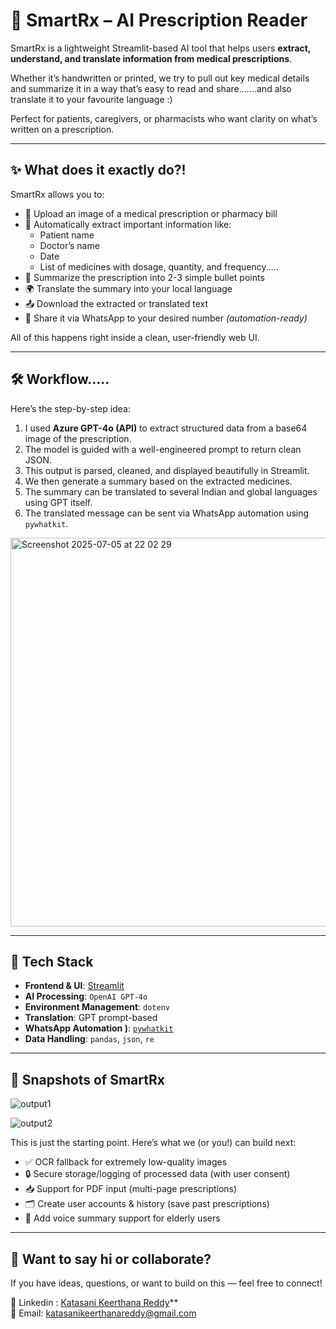 # 💊 SmartRx – AI Prescription Reader

SmartRx is a lightweight Streamlit-based AI tool that helps users **extract, understand, and translate information from medical prescriptions**. 

Whether it’s handwritten or printed, we try to pull out key medical details and summarize it in a way that’s easy to read and share.......and also translate it to your favourite language :)  

Perfect for patients, caregivers, or pharmacists who want clarity on what’s written on a prescription.

---

## ✨ What does it exactly do?!

SmartRx allows you to:

- 📸 Upload an image of a medical prescription or pharmacy bill  
- 🤖 Automatically extract important information like:
  - Patient name  
  - Doctor’s name  
  - Date  
  - List of medicines with dosage, quantity, and frequency.....
- 🧠 Summarize the prescription into 2-3 simple bullet points  
- 🌍 Translate the summary into your local language  
- 📤 Download the extracted or translated text  
- 📲 Share it via WhatsApp to your desired number *(automation-ready)*

All of this happens right inside a clean, user-friendly web UI.

---

## 🛠️ Workflow.....

Here’s the step-by-step idea:

1. I used **Azure GPT-4o (API)** to extract structured data from a base64 image of the prescription.
2. The model is guided with a well-engineered prompt to return clean JSON.
3. This output is parsed, cleaned, and displayed beautifully in Streamlit.
4. We then generate a summary based on the extracted medicines.
5. The summary can be translated to several Indian and global languages using GPT itself.
6. The translated message can be sent via WhatsApp automation using `pywhatkit`.

<img width="622" alt="Screenshot 2025-07-05 at 22 02 29" src="https://github.com/user-attachments/assets/a516da6e-a77c-4986-89c2-a5f3c59522c4" />


---

## 🧰 Tech Stack

- **Frontend & UI**: [Streamlit](https://streamlit.io/)  
- **AI Processing**: `OpenAI GPT-4o` 
- **Environment Management**: `dotenv`  
- **Translation**: GPT prompt-based  
- **WhatsApp Automation )**: [`pywhatkit`](https://pypi.org/project/pywhatkit/)  
- **Data Handling**: `pandas`, `json`, `re`

---
## 📸 Snapshots of SmartRx

![output1](https://github.com/user-attachments/assets/10ccc19f-c908-4129-a338-1b2295b4eacd)



![output2](https://github.com/user-attachments/assets/d8709dc2-add4-40d0-a464-bdbe72f36ed6)




This is just the starting point. Here’s what we (or you!) can build next:

- ✅ OCR fallback for extremely low-quality images
- 🔒 Secure storage/logging of processed data (with user consent)
- 📥 Support for PDF input (multi-page prescriptions)
- 🗂️ Create user accounts & history (save past prescriptions)
- 💬 Add voice summary support for elderly users

---

## 👋 Want to say hi or collaborate?

If you have ideas, questions, or want to build on this — feel free to connect!

🐙 Linkedin : [Katasani Keerthana Reddy](https://www.linkedin.com/in/keerthana-reddy-katasani-b07238268/)**  
📧 Email: katasanikeerthanareddy@gmail.com  
